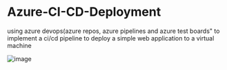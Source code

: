 # Azure-CI-CD-Deployment
using azure devops(azure repos, azure pipelines and azure test boards" to implement a ci/cd pipeline to deploy a simple web application to a virtual machine


![image](https://github.com/user-attachments/assets/1edeba66-a447-4584-88fe-ada5df26576c)
